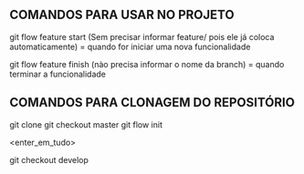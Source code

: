 ## COMANDOS PARA USAR NO PROJETO

git flow feature start <nome-da-branch> (Sem precisar informar feature/ pois ele já coloca automaticamente) = quando for iniciar uma nova funcionalidade

git flow feature finish (nào precisa informar o nome da branch) = quando terminar a funcionalidade

## COMANDOS PARA CLONAGEM DO REPOSITÓRIO

git clone <link>
git checkout master
git flow init

<enter_em_tudo>

git checkout develop

